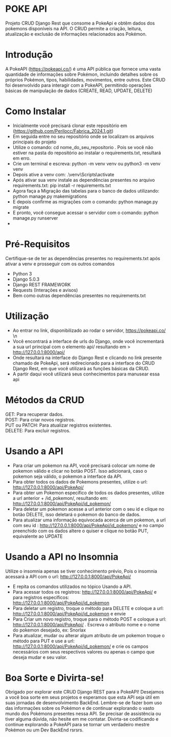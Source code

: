 # POKE API
Projeto CRUD Django Rest que consome a PokeApi e obtêm dados dos pokemons disponíveis na API.
O CRUD permite a criação, leitura, atualização e exclusão de informações relacionados aos Pokémon.

# Introdução
A PokeAPI (https://pokeapi.co/) é uma API pública que fornece uma vasta quantidade de informações sobre Pokémon, incluindo detalhes sobre os próprios Pokémon, tipos, habilidades, movimentos, entre outros. Este CRUD foi desenvolvido para interagir com a PokeAPI, permitindo operações básicas de manipulação de dados (CREATE, READ, UPDATE, DELETE)

# Como Instalar
- Inicialmente você precisará clonar este repositório em (https://github.com/Perilocc/Fabrica_2024.1.git)
- Em seguida entre no seu repositório onde se localizam os arquivos principais do projeto
- Utilize o comando: cd nome_do_seu_repositorio . Pois se você não estiver na pasta do repositório ao instalar o requirements.txt, resultará em erro.
- Crie um terminal e escreva: python -m venv venv ou python3 -m venv venv
- Depois ative a venv com: .\venv\Scripts\activate 
- Após ativar sua venv instale as dependências presentes no arquivo requirements.txt: pip install -r requirements.txt
- Agora faça a Migração das tabelas para o banco de dados utilizando: python manage.py makemigrations
- E depois confirme as migrações com o comando: python manage.py migrate
- E pronto, você consegue acessar o servidor com o comando: python manage.py runserver
- 
# Pré-Requisitos
Certifique-se de ter as dependências presentes no requirements.txt após ativar a venv e prosseguir com os outros comandos
- Python 3
- Django 5.0.3
- Django REST FRAMEWORK
- Requests (Interações e avisos)
- Bem como outras dependências presentes no requirements.txt

# Utilização
- Ao entrar no link, disponibilizado ao rodar o servidor, https://pokeapi.co/ \n
- Você encontrará a interface de urls do Django, onde você incrementará a sua url principal com o elemento api/ resultando em > http://127.0.0.1:8000/api/
- Onde resultará na interface do Django Rest e clicando no link presente chamado de PokeApi, será redirecionado para a interface do CRUD Django Rest, em que você utilizará as funções básicas da CRUD.
- A partir daqui você utilizará seus conhecimentos para manusear essa api

# Métodos da CRUD
GET: Para recuperar dados.  
POST: Para criar novos registros.  
PUT ou PATCH: Para atualizar registros existentes.  
DELETE: Para excluir registros.

# Usando a API
- Para criar um pokemon na API, você precisará colocar um nome de pokemon válido e clicar no botão POST. Isso adicionará, caso o pokemon seja válido, o pokemon a interface da API.
- Para obter todos os dados de Pokemons presentes, utilize o url: http://127.0.0.1:8000/api/PokeApi/
- Para obter um Pokemon específico de todos os dados presentes, utilize a url anterior + /id_pokemon/, resultando em: http://127.0.0.1:8000/api/PokeApi/id_pokemon/
- Para deletar um pokemon acesse a url anterior com o seu id e clique no botão DELETE, isso deletará o pokemon do banco de dados.
- Para atualizar uma informação equivocada acerca de um pokemon, a url com seu id : http://127.0.0.1:8000/api/PokeApi/id_pokemon/ e no campo preenchido com os dados altere o quiser e clique no botão PUT, equivalente ao UPDATE

# Usando a API no Insomnia
Utilize o insomnia apenas se tiver conhecimento prévio, Pois o insomnia acessará a API com o url: http://127.0.0.1:8000/api/PokeApi/
- E repita os comandos utilizados no tópico Usando a API.
- Para acessar todos os registros: http://127.0.0.1:8000/api/PokeApi/ e para registros específicos: http://127.0.0.1:8000/api/PokeApi/id_pokemon
- Para deletar um registro, troque o método para DELETE e coloque a url: http://127.0.0.1:8000/api/PokeApi/id_pokemon e envie
- Para Criar um novo registro, troque para o método POST e coloque a url: http://127.0.0.1:8000/api/PokeApi/ . Escreva o atributo nome e o nome do pokemon desejado, ex: Snorlax
- Para atualizar, mudar ou alterar algum atributo de um pokemon troque o método para PUT e use a url: http://127.0.0.1:8000/api/PokeApi/id_pokemon/ e crie os campos necessários com seus respectivos valores ou apenas o campo que deseja mudar e seu valor.

# Boa Sorte e Divirta-se!
Obrigado por explorar este CRUD Django REST para a PokeAPI! Desejamos a você boa sorte em seus projetos e esperamos que esta API seja útil em suas jornadas de desenvolvimento BackEnd. Lembre-se de fazer bom uso das informações sobre os Pokémon e de continuar explorando o vasto mundo dos Pokémons presentes nessa API. Se precisar de assistência ou tiver alguma dúvida, não hesite em me contatar. Divirta-se codificando e continue explorando a PokeAPI para se tornar um verdadeiro mestre Pokémon ou um Dev BackEnd rsrsrs.
